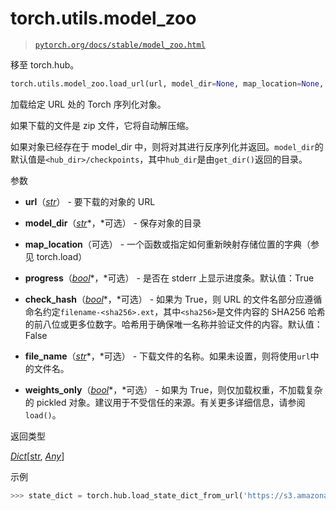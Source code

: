 # torch.utils.model_zoo

> [`pytorch.org/docs/stable/model_zoo.html`](https://pytorch.org/docs/stable/model_zoo.html)

移至 torch.hub。

```py
torch.utils.model_zoo.load_url(url, model_dir=None, map_location=None, progress=True, check_hash=False, file_name=None, weights_only=False)¶
```

加载给定 URL 处的 Torch 序列化对象。

如果下载的文件是 zip 文件，它将自动解压缩。

如果对象已经存在于 model_dir 中，则将对其进行反序列化并返回。`model_dir`的默认值是`<hub_dir>/checkpoints`，其中`hub_dir`是由`get_dir()`返回的目录。

参数

+   **url**（[*str*](https://docs.python.org/3/library/stdtypes.html#str "(in Python v3.12)")） - 要下载的对象的 URL

+   **model_dir**（[*str*](https://docs.python.org/3/library/stdtypes.html#str "(in Python v3.12)")*，*可选） - 保存对象的目录

+   **map_location**（可选） - 一个函数或指定如何重新映射存储位置的字典（参见 torch.load）

+   **progress**（[*bool*](https://docs.python.org/3/library/functions.html#bool "(in Python v3.12)")*，*可选） - 是否在 stderr 上显示进度条。默认值：True

+   **check_hash**（[*bool*](https://docs.python.org/3/library/functions.html#bool "(in Python v3.12)")*，*可选） - 如果为 True，则 URL 的文件名部分应遵循命名约定`filename-<sha256>.ext`，其中`<sha256>`是文件内容的 SHA256 哈希的前八位或更多位数字。哈希用于确保唯一名称并验证文件的内容。默认值：False

+   **file_name**（[*str*](https://docs.python.org/3/library/stdtypes.html#str "(in Python v3.12)")*，*可选） - 下载文件的名称。如果未设置，则将使用`url`中的文件名。

+   **weights_only**（[*bool*](https://docs.python.org/3/library/functions.html#bool "(in Python v3.12)")*，*可选） - 如果为 True，则仅加载权重，不加载复杂的 pickled 对象。建议用于不受信任的来源。有关更多详细信息，请参阅`load()`。

返回类型

[*Dict*](https://docs.python.org/3/library/typing.html#typing.Dict "(in Python v3.12)")[[str](https://docs.python.org/3/library/stdtypes.html#str "(in Python v3.12)"), [*Any*](https://docs.python.org/3/library/typing.html#typing.Any "(in Python v3.12)")]

示例

```py
>>> state_dict = torch.hub.load_state_dict_from_url('https://s3.amazonaws.com/pytorch/models/resnet18-5c106cde.pth') 
```
